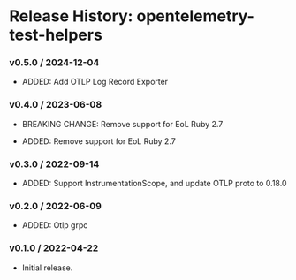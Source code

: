 # Release History: opentelemetry-test-helpers

### v0.5.0 / 2024-12-04

* ADDED: Add OTLP Log Record Exporter

### v0.4.0 / 2023-06-08

* BREAKING CHANGE: Remove support for EoL Ruby 2.7 

* ADDED: Remove support for EoL Ruby 2.7 

### v0.3.0 / 2022-09-14

* ADDED: Support InstrumentationScope, and update OTLP proto to 0.18.0 

### v0.2.0 / 2022-06-09

* ADDED: Otlp grpc 

### v0.1.0 / 2022-04-22

* Initial release.
